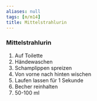 ```yaml
---
aliases: null
tags: [m/m14]
title: Mittelstrahlurin
---
```

### Mittelstrahlurin
1. Auf Toilette
2. Händewaschen
3. Schamplippen spreizen
4. Von vorne nach hinten wischen
5. Laufen lassen für 1 Sekunde
6. Becher reinhalten
7. 50-100 ml
